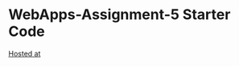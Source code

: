 # WebApps-Assignment-5 Starter Code
[Hosted at](https://44-563-web-apps-f22.github.io/44563-webapps-assignment-5-Chetana2211/insects.html)